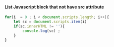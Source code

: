 #### List Javascript block that not have src attribute 

```javascript
for(i  = 0 ; i < document.scripts.length; i++){
    let sc = document.scripts.item(i)
    if(sc.innerHTML != ''){
    	console.log(sc) ;
    }
}
```
